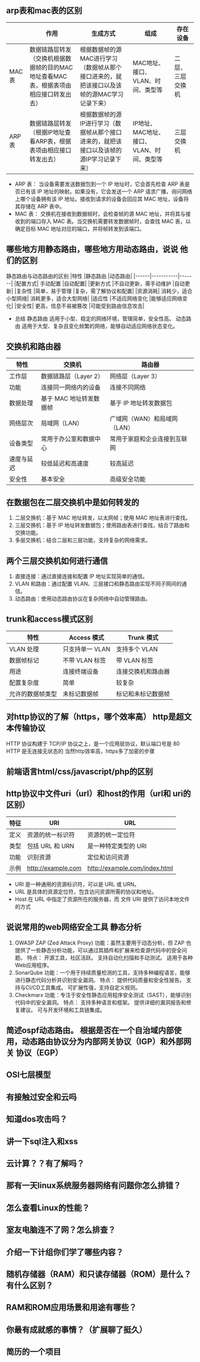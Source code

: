 ## arp表和mac表的区别
|      | 作用 | 生成方式 | 组成 |存在设备|
| ---- | ----- | ----- | ----- | ----- |
|MAC表 | 数据链路层转发（交换机根据数据帧的目的MAC地址查看MAC表，根据表项由相应接口转发出去）|根据数据帧的源MAC进行学习（数据帧从那个接口进来的，就把该接口以及该帧的源MAC学习记录下来）|MAC地址、接口、VLAN、时间、类型等|二层、三层交换机
|ARP表 | 数据链路层转发（根据IP地址查看ARP表，根据表项由相应接口转发出去）|根据数据帧的源IP进行学习（数据帧从那个接口进来的，就把该接口以及该帧的源IP学习记录下来）|IP地址、MAC地址、接口、VLAN、时间、类型等|三层交换机|

- ARP 表：
当设备需要发送数据包到一个 IP 地址时，它会首先检查 ARP 表是否已有该 IP 地址的映射。如果没有，它会发送一个 ARP 请求广播，询问网络上哪个设备拥有该 IP 地址。接收到请求的设备会回应其 MAC 地址，设备将其存储在 ARP 表中。
- MAC 表：
交换机在接收到数据帧时，会检查帧的源 MAC 地址，并将其与接收到的端口存入 MAC 表。当交换机需要转发数据帧时，会查找 MAC 表，以确定目标 MAC 地址对应的端口，并将帧转发到该端口。

## 哪些地方用静态路由，哪些地方用动态路由，说说 他们的区别
静态路由与动态路由的区别
|特性	|静态路由	|动态路由|
|------|-----------|-------|
|配置方式|	手动配置	|自动配置|
|更新方式	|不自动更新，需手动维护	|自动更新|
|复杂性	|简单，易于管理	|复杂，需了解协议和配置|
|资源消耗|	消耗少，适合小型网络|	消耗更多，适合大型网络|
|适应性	|不适应网络变化	|能够适应网络变化|
|安全性|	更高，信息不易被篡改	|可能受到路由信息攻击|


- 总结
静态路由 适用于小型、稳定的网络环境，管理简单，安全性高。
动态路由 适用于大型、复杂且变化频繁的网络，能够自动适应网络状态变化。

## 交换机和路由器
|特性	|交换机	|路由器|
|------|-----------|-------|
|工作层|	数据链路层（Layer 2）|	网络层（Layer 3）|
|功能	|连接同一网络内的设备	|连接不同网络|
|数据处理|	基于 MAC 地址转发数据帧|	基于 IP 地址转发数据包|
|网络层次|	局域网（LAN）	|广域网（WAN）和局域网（LAN）|
|设备类型|	常用于办公室和数据中心	|常用于家庭和企业连接到互联网|
|速度与延迟	|较低延迟和高速度	|较高延迟|
|安全性|	基本安全|	高级安全功能|


## 在数据包在二层交换机中是如何转发的 
1. 二层交换机：基于 MAC 地址转发，以太网帧；使用 MAC 地址表进行查找。
2. 三层交换机：基于 IP 地址转发数据包；使用路由表进行查找，结合了路由和交换功能。
3. 多层交换机：结合二层和三层功能，支持复杂的网络需求。


## 两个三层交换机如何进行通信
1. 直接连接：通过直接连接和配置 IP 地址实现简单的通信。
2. VLAN 和路由：通过配置 VLAN、三层接口和静态路由实现不同子网间的通信。
3. 动态路由：使用动态路由协议在复杂网络中自动管理路由。


## trunk和access模式区别
|特性	|Access 模式	|Trunk 模式|
|------|-----------|-------|
|VLAN 处理	|只支持单一 VLAN|	支持多个 VLAN|
|数据帧标记	|不带 VLAN 标签|	带 VLAN 标签|
|用途	|连接终端设备|	连接交换机和路由器|
|配置复杂度	|简单	|较复杂|
|允许的数据帧类型	|未标记数据帧	|标记和未标记数据帧|




## 对http协议的了解（https，哪个效率高） http是超文本传输协议
HTTP 协议构建于 TCP/IP 协议之上，是一个应用层协议，默认端口号是 80 HTTP 是无连接无状态的 当然http效率高，https多了加密的步骤


## 前端语言html/css/javascript/php的区别


## http协议中文件uri（url）和host的作用（url和 uri的区别）
|特征	|URI|	URL|
|------|-----------|-------|
|定义	|资源的统一标识符	|资源的统一定位符|
|类型	|包括 URL 和 URN	|是一种特定类型的 URI|
|功能|	识别资源|	定位和访问资源|
|示例|	http://example.com|	http://example.com/index.html|


- URI 是一种通用的资源标识符，可以是 URL 或 URN。
- URL 是具体的资源定位符，包含访问资源所需的协议和地址。
- Host 在 URL 中指定了资源所在的服务器，而 文件 URI 提供了访问本地文件的方式


## 说说常用的web网络安全工具 静态分析
1. OWASP ZAP (Zed Attack Proxy)
功能：虽然主要用于动态分析，但 ZAP 也提供了一些静态分析功能，可以通过其插件和扩展来检查源代码中的安全问题。
特点：
开源工具，社区活跃。
支持自动化扫描和手动测试。
适用于各种Web应用程序。
2. SonarQube
功能：一个用于持续质量检测的工具，支持多种编程语言，能够进行静态代码分析并识别安全漏洞。
特点：
提供代码质量和安全性报告。
支持与CI/CD工具集成。
可扩展性强，支持自定义规则。
3. Checkmarx
功能：专注于安全性静态应用程序安全测试（SAST），能够识别代码中的安全漏洞。
特点：
支持多种语言和框架。
提供详细的漏洞报告和修复建议。
可与开发环境和工具链集成。

## 简述ospf动态路由。 根据是否在一个自治域内部使用，动态路由协议分为内部网关协议（IGP）和外部网关 协议（EGP）

## OSI七层模型


## 有接触过安全和云吗



## 知道dos攻击吗？


## 讲一下sql注入和xss



## 云计算？？有了解吗？


## 那有一天linux系统服务器网络有问题你怎么排错？


## 怎么查看Linux的性能？


## 室友电脑连不了网？怎么排查？


## 介绍一下计组你们学了哪些内容？



## 随机存储器（RAM）和只读存储器（ROM）是什么？有什么区别？


## RAM和ROM应用场景和用途有哪些？



## 你最有成就感的事情？（扩展聊了挺久）


## 简历的一个项目